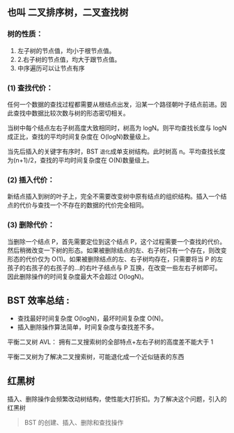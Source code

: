 ## 也叫 二叉排序树，二叉查找树

### 树的性质：

1. 左子树的节点值，均小于根节点值。
2. 2.右子树的节点值，均大于跟节点值。
3. 中序遍历可以让节点有序

### (1) 查找代价：

任何一个数据的查找过程都需要从根结点出发，沿某一个路径朝叶子结点前进。因此查找中数据比较次数与树的形态密切相关。

当树中每个结点左右子树高度大致相同时，树高为 logN。则平均查找长度与 logN 成正比，查找的平均时间复杂度在 O(logN)数量级上。

当先后插入的关键字有序时，BST `退化`成单支树结构。此时树高 n。平均查找长度为(n+1)/2，查找的平均时间复杂度在 O(N)数量级上。

### (2) 插入代价：

新结点插入到树的叶子上，完全不需要改变树中原有结点的组织结构。插入一个结点的代价与查找一个不存在的数据的代价完全相同。

### (3) 删除代价：

当删除一个结点 P，首先需要定位到这个结点 P，这个过程需要一个查找的代价。然后稍微改变一下树的形态。如果被删除结点的左、右子树只有一个存在，则改变形态的代价仅为 O(1)。如果被删除结点的左、右子树均存在，只需要将当 P 的左孩子的右孩子的右孩子的…的右叶子结点与 P 互换，在改变一些左右子树即可。因此删除操作的时间复杂度最大不会超过 O(logN)。

## BST 效率总结 :

- 查找最好时间复杂度 O(logN)，最坏时间复杂度 O(N)。
- 插入删除操作算法简单，时间复杂度与查找差不多。

平衡二叉树 AVL：
拥有二叉搜索树的全部特点+左右子树的高度差不能大于 1

平衡二叉树为了解决二叉搜索树，可能退化成一个近似链表的东西

## 红黑树

插入、删除操作会频繁改动树结构，使性能大打折扣。为了解决这个问题，引入的红黑树

> BST 的创建、插入、删除和查找操作
